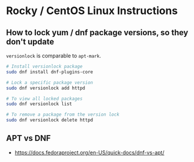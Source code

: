 # Rocky / CentOS Linux Instructions

## How to lock yum / dnf package versions, so they don't update

`versionlock` is comparable to `apt-mark`.

~~~sh
# Install versionlock package
sudo dnf install dnf-plugins-core

# Lock a specific package version
sudo dnf versionlock add httpd

# To view all locked packages
sudo dnf versionlock list

# To remove a package from the version lock
sudo dnf versionlock delete httpd
~~~

## APT vs DNF

* <https://docs.fedoraproject.org/en-US/quick-docs/dnf-vs-apt/>
